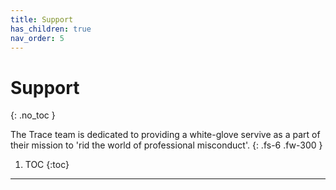 ```yaml
---
title: Support
has_children: true
nav_order: 5
---
```


# Support
{: .no_toc }


The Trace team is dedicated to providing a white-glove servive as a part of their mission to 'rid the world of professional misconduct'.
{: .fs-6 .fw-300 }

1. TOC
{:toc}

---